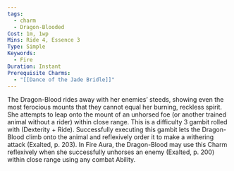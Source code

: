 ```yaml
---
tags:
  - charm
  - Dragon-Blooded
Cost: 1m, 1wp
Mins: Ride 4, Essence 3
Type: Simple
Keywords:
  - Fire
Duration: Instant
Prerequisite Charms:
  - "[[Dance of the Jade Bridle]]"
---
```

The Dragon-Blood rides away with her enemies’ steeds, showing even the most ferocious mounts that they cannot equal her burning, reckless spirit. She attempts to leap onto the mount of an unhorsed foe (or another trained animal without a rider) within close range. This is a difficulty 3 gambit rolled with (Dexterity + Ride). Successfully executing this gambit lets the Dragon-Blood climb onto the animal and reflexively order it to make a withering attack (Exalted, p. 203). In Fire Aura, the Dragon-Blood may use this Charm reflexively when she successfully unhorses an enemy (Exalted, p. 200) within close range using any combat Ability.